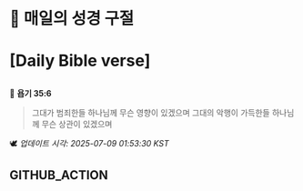 # 🙏 매일의 성경 구절
# [Daily Bible verse]
##
<!-- START_BIBLE_VERSE -->
📖 **욥기 35:6**
> 그대가 범죄한들 하나님께 무슨 영향이 있겠으며 그대의 악행이 가득한들 하나님께 무슨 상관이 있겠으며

🕊️ _업데이트 시각: 2025-07-09 01:53:30 KST_
  <!-- END_BIBLE_VERSE -->
## GITHUB_ACTION
